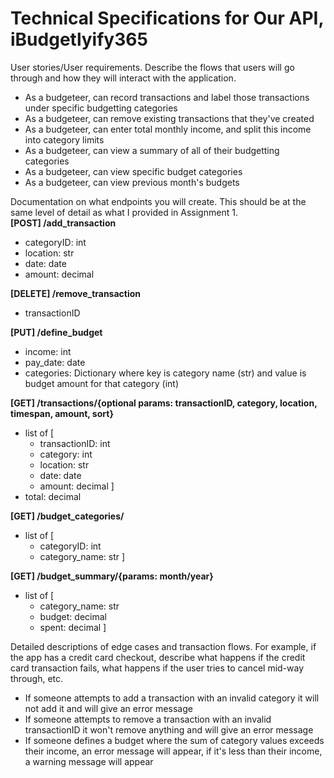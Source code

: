 # Technical Specifications for Our API, iBudgetlyify365

User stories/User requirements. Describe the flows that users will go through and how they will interact with the application.
-  As a budgeteer, can record transactions and label those transactions under specific budgetting categories
-  As a budgeteer, can remove existing transactions that they've created
-  As a budgeteer, can enter total monthly income, and split this income into category limits
-  As a budgeteer, can view a summary of all of their budgetting categories
-  As a budgeteer, can view specific budget categories
-  As a budgeteer, can view previous month's budgets


Documentation on what endpoints you will create. This should be at the same level of detail as what I provided in Assignment 1.  
**[POST] /add_transaction**
- categoryID: int
- location: str
- date: date
- amount: decimal

**[DELETE] /remove_transaction**
- transactionID

**[PUT] /define_budget**
- income: int
- pay_date: date
- categories: Dictionary where key is category name (str) and value is budget amount for that category (int)

**[GET] /transactions/{optional params: transactionID, category, location, timespan, amount, sort}**
- list of [
    - transactionID: int
    - category: int
    - location: str
    - date: date
    - amount: decimal
]
- total: decimal

**[GET] /budget_categories/**
- list of [
   - categoryID: int
   - category_name: str
]

**[GET] /budget_summary/{params: month/year}**
- list of [
    - category_name: str
    - budget: decimal
    - spent: decimal
]

Detailed descriptions of edge cases and transaction flows. For example, if the app has a credit card checkout, describe what happens if the credit card transaction fails, what happens if the user tries to cancel mid-way through, etc.

- If someone attempts to add a transaction with an invalid category it will not add it and will give an error message 
- If someone attempts to remove a transaction with an invalid transactionID it won't remove anything and will give an error message
- If someone defines a budget where the sum of category values exceeds their income, an error message will appear, if it's
  less than their income, a warning message will appear
